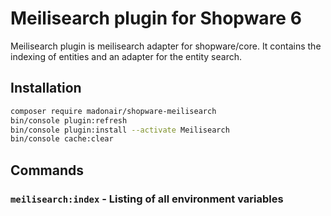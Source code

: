 # Meilisearch plugin for Shopware 6

Meilisearch plugin is meilisearch adapter for shopware/core.
It contains the indexing of entities and an adapter for the entity search.

## Installation
```bash
composer require madonair/shopware-meilisearch
bin/console plugin:refresh
bin/console plugin:install --activate Meilisearch
bin/console cache:clear
```

## Commands

### `meilisearch:index` - Listing of all environment variables
